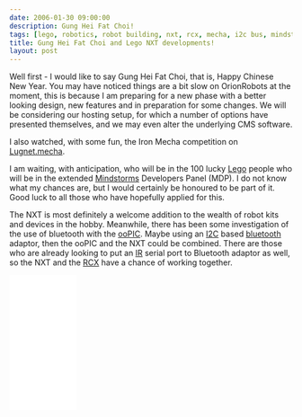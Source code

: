 ```yaml
---
date: 2006-01-30 09:00:00
description: Gung Hei Fat Choi!
tags: [lego, robotics, robot building, nxt, rcx, mecha, i2c bus, mindstorms]
title: Gung Hei Fat Choi and Lego NXT developments!
layout: post
---
```

Well first - I would like to say Gung Hei Fat Choi, that is, Happy Chinese New Year.
You may have noticed things are a bit slow on OrionRobots at the moment, this is because I am preparing for a new phase with a better looking design, new features and in preparation for some changes.
We will be considering our hosting setup, for which a number of options have presented themselves, and we may even alter the underlying CMS software.

I also watched, with some fun, the Iron Mecha competition on [Lugnet.mecha](http://news.lugnet.com/build/mecha).

I am waiting, with anticipation, who will be in the 100 lucky [Lego](/wiki/lego "The best known construction toy") people who will be in the extended [Mindstorms](/wiki/mindstorms "A Robotic construction toy system from Lego") Developers Panel (MDP).
I do not know what my chances are, but I would certainly be honoured to be part of it.
Good luck to all those who have hopefully applied for this.

The NXT is most definitely a welcome addition to the wealth of robot kits and devices in the hobby.
Meanwhile, there has been some investigation of the use of bluetooth with the [ooPIC](/wiki/oopic.html "OOPic").
Maybe using an [I2C](/wiki/i2c "Inter Integrated Circuit bus") based [bluetooth](/wiki/bluetooth "Bluetooth") adaptor, then the ooPIC and the NXT could be combined.
There are those who are already looking to put an [IR](/wiki/infra_red "Acronym for Infra Red") serial port to Bluetooth adaptor as well, so the NXT and the [RCX](/wiki/lego_rcx "The Lego RCX") have a chance of working together.

<iframe style="width:120px;height:240px;" marginwidth="0" marginheight="0" scrolling="no" frameborder="0" src="//ws-eu.amazon-adsystem.com/widgets/q?ServiceVersion=20070822&OneJS=1&Operation=GetAdHtml&MarketPlace=GB&source=ss&ref=as_ss_li_til&ad_type=product_link&tracking_id=orionrobots-21&language=en_GB&marketplace=amazon&region=GB&placement=B082WD5YV9&asins=B082WD5YV9&linkId=08332228f2cd7aed16ca05aa5a1f7372&show_border=true&link_opens_in_new_window=true"></iframe>

